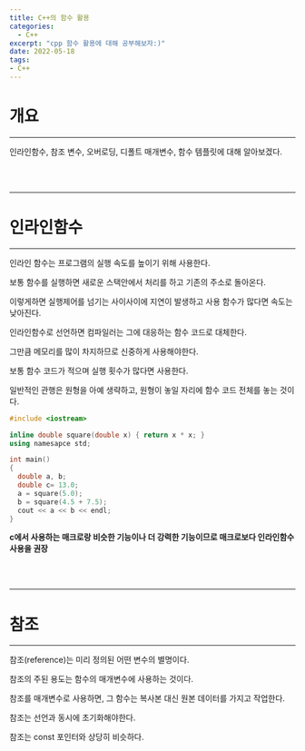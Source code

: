 ```yaml
---
title: C++의 함수 활용
categories:
  - C++
excerpt: "cpp 함수 활용에 대해 공부해보자:)"
date: 2022-05-18
tags:
- C++
---
```



# 개요

---

인라인함수, 참조 변수, 오버로딩, 디폴트 매개변수, 함수 템플릿에 대해 알아보겠다.

<br />
<br />

---

# 인라인함수

---

인라인 함수는 프로그램의 실행 속도를 높이기 위해 사용한다.

보통 함수를 실행하면 새로운 스택안에서 처리를 하고 기존의 주소로 돌아온다.

이렇게하면 실행제어를 넘기는 사이사이에 지연이 발생하고 사용 함수가 많다면 속도는 낮아진다.

인라인함수로 선언하면 컴파일러는 그에 대응하는 함수 코드로 대체한다.

그만큼 메모리를 많이 차지하므로 신중하게 사용해야한다.

보통 함수 코드가 적으며 실행 횟수가 많다면 사용한다.

일반적인 관행은 원형을 아예 생략하고, 원형이 놓일 자리에 함수 코드 전체를 놓는 것이다.

```c++
#include <iostream>

inline double square(double x) { return x * x; }
using namesapce std;

int main()
{
  double a, b;
  double c= 13.0;
  a = square(5.0);
  b = square(4.5 + 7.5);
  cout << a << b << endl;
}
```

**c에서 사용하는 매크로랑 비슷한 기능이나 더 강력한 기능이므로 매크로보다 인라인함수 사용을 권장**


<br />
<br />

---

# 참조

---

참조(reference)는 미리 정의된 어떤 변수의 별명이다.

참조의 주된 용도는 함수의 매개변수에 사용하는 것이다. 

참조를 매개변수로 사용하면, 그 함수는 복사본 대신 원본 데이터를 가지고 작업한다.

참조는 선언과 동시에 초기화해야한다.

참조는 const 포인터와 상당히 비슷하다.

